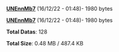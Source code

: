 [**UNEnnMb7**](/data/UNEnnMb7.txt) (16/12/22 - 01:48)- 1980 bytes

[**UNEnnMb7**](/data/UNEnnMb7.txt) (16/12/22 - 01:48)- 1980 bytes

**Total Datas**: 128

**Total Size**: 0.48 MB / 487.4 KB
